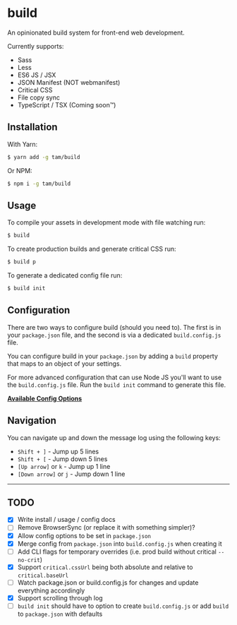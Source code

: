 # build
An opinionated build system for front-end web development.

Currently supports:
- Sass
- Less
- ES6 JS / JSX
- JSON Manifest (NOT webmanifest)
- Critical CSS
- File copy sync
- TypeScript / TSX (Coming soon™)

## Installation

With Yarn:
```bash
$ yarn add -g tam/build
```

Or NPM:
```bash
$ npm i -g tam/build
```

## Usage
To compile your assets in development mode with file watching run:
```bash
$ build
```

To create production builds and generate critical CSS run:
```bash
$ build p
```

To generate a dedicated config file run:
```bash
$ build init
```

## Configuration

There are two ways to configure build (should you need to). The first is in your
`package.json` file, and the second is via a dedicated `build.config.js` file.

You can configure build in your `package.json` by adding a `build` property 
that maps to an object of your settings.

For more advanced configuration that can use Node JS you'll want to use the
`build.config.js` file. Run the `build init` command to generate this file.

**[Available Config Options](./lib/config/default.js)**

## Navigation

You can navigate up and down the message log using the following keys:

- `Shift + ]` - Jump up 5 lines
- `Shift + [` - Jump down 5 lines
- `[Up arrow]` or `k` - Jump up 1 line
- `[Down arrow]` or `j` - Jump down 1 line

---

## TODO
- [x] Write install / usage / config docs
- [ ] Remove BrowserSync (or replace it with something simpler)?
- [x] Allow config options to be set in `package.json`
- [x] Merge config from `package.json` into `build.config.js` when creating it
- [ ] Add CLI flags for temporary overrides (i.e. prod build without critical `--no-crit`)
- [x] Support `critical.cssUrl` being both absolute and relative to `critical.baseUrl`
- [ ] Watch package.json or build.config.js for changes and update everything accordingly
- [x] Support scrolling through log
- [ ] `build init` should have to option to create `build.config.js` or add `build` to `package.json` with defaults
